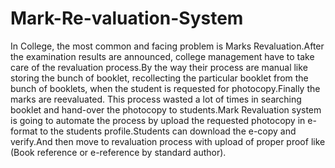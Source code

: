 # Mark-Re-valuation-System
In College, the most common and facing problem is Marks Revaluation.After the examination results are announced, college management have to take care of the revaluation process.By the way their process are manual like storing the bunch of booklet, recollecting the particular booklet from the bunch of booklets, when the student is requested for photocopy.Finally the marks are reevaluated. This process wasted a lot of times in searching booklet and hand-over the photocopy to students.Mark Revaluation system is going to automate the process by upload the requested photocopy in e-format to the students profile.Students can download the e-copy and verify.And then move to revaluation process with upload of proper proof like (Book reference or e-reference by standard author).
